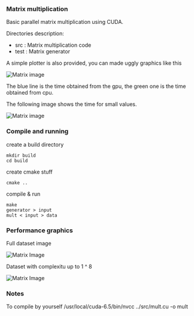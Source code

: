 ### Matrix multiplication

Basic parallel matrix multiplication using CUDA.

Directories description:
- src : Matrix multiplication code
- test : Matrix generator

A simple plotter is also provided, you can made uggly graphics like this

![Matrix image](https://raw.githubusercontent.com/pin3da/HPC/master/matrix_mult/matrix_mul.png)

The blue line is the time obtained from the gpu, the green one is the time obtained from cpu.


The following image shows the time for small values.

![Matrix image](https://raw.githubusercontent.com/pin3da/HPC/master/matrix_mult/small_sizes.png)

### Compile and running

create a build directory

    mkdir build
    cd build

create cmake stuff

    cmake ..

compile & run

    make
    generator > input
    mult < input > data

### Performance graphics

Full dataset image

![Matrix Image](https://raw.githubusercontent.com/pin3da/HPC/master/matrix_mult/figure_1.png)


Dataset with complexitu up to 1 ^ 8

![Matrix Image](https://raw.githubusercontent.com/pin3da/HPC/master/matrix_mult/figure_2.png)


### Notes
To compile by yourself
    /usr/local/cuda-6.5/bin/nvcc ../src/mult.cu -o mult
